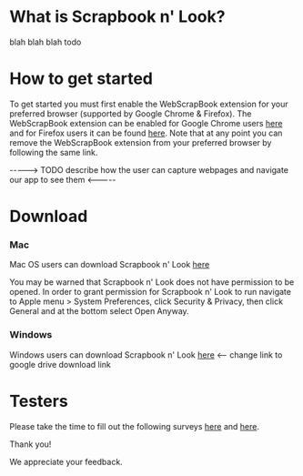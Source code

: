 # What is Scrapbook n' Look?

blah blah blah todo

# How to get started

To get started you must first enable the WebScrapBook extension for your preferred browser (supported by Google Chrome & Firefox). The WebScrapBook extension can be enabled for Google Chrome users [here](https://chrome.google.com/webstore/detail/webscrapbook/oegnpmiddfljlloiklpkeelagaeejfai?hl=en) and for Firefox users it can be found [here](https://addons.mozilla.org/en-US/firefox/addon/webscrapbook/). Note that at any point you can remove the WebScrapBook extension from your preferred browser by following the same link.

-----> TODO describe how the user can capture webpages and navigate our app to see them <-----

# Download
### Mac
Mac OS users can download Scrapbook n' Look [here](https://drive.google.com/open?id=1RZ426IoDq3GWIFfWVK5ch9H9oZxgFt9G)

You may be warned that Scrapbook n' Look does not have permission to be opened. In order to grant permission for Scrapbook n' Look to run navigate to Apple menu > System Preferences, click Security & Privacy, then click General and at the bottom select Open Anyway.

### Windows
Windows users can download Scrapbook n' Look [here](https://www.google.com) <-- change link to google drive download link

# Testers
Please take the time to fill out the following surveys [here](https://docs.google.com/forms/d/e/1FAIpQLSeiLN2ddlISmqLYpY7_3Ox1ekQIMERsPnypf9pppMAVNEgpNQ/viewform?vc=0&c=0&w=1) and [here](https://docs.google.com/forms/d/e/1FAIpQLSf562NWT3UX1XImkwI90S6QZhFpmNyjHRvXWHBfsAGNf_023g/viewform?usp=sf_link).

Thank you!

We appreciate your feedback.
